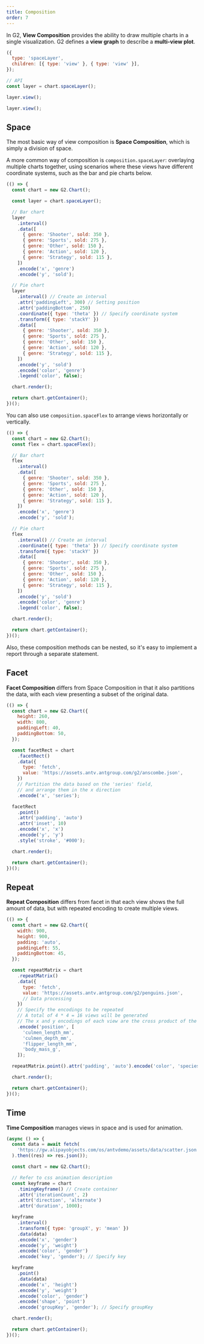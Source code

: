 ```yaml
---
title: Composition
order: 7
---
```


In G2, **View Composition** provides the ability to draw multiple charts in a single visualization. G2 defines a **view graph** to describe a **multi-view plot**.

```js
({
  type: 'spaceLayer',
  children: [{ type: 'view' }, { type: 'view' }],
});
```

```js
// API
const layer = chart.spaceLayer();

layer.view();

layer.view();
```

## Space

The most basic way of view composition is **Space Composition**, which is simply a division of space.

A more common way of composition is `composition.spaceLayer`: overlaying multiple charts together, using scenarios where these views have different coordinate systems, such as the bar and pie charts below.

```js | ob
(() => {
  const chart = new G2.Chart();

  const layer = chart.spaceLayer();

  // Bar chart
  layer
    .interval()
    .data([
      { genre: 'Shooter', sold: 350 },
      { genre: 'Sports', sold: 275 },
      { genre: 'Other', sold: 150 },
      { genre: 'Action', sold: 120 },
      { genre: 'Strategy', sold: 115 },
    ])
    .encode('x', 'genre')
    .encode('y', 'sold');

  // Pie chart
  layer
    .interval() // Create an interval
    .attr('paddingLeft', 300) // Setting position
    .attr('paddingBottom', 250)
    .coordinate({ type: 'theta' }) // Specify coordinate system
    .transform({ type: 'stackY' })
    .data([
      { genre: 'Shooter', sold: 350 },
      { genre: 'Sports', sold: 275 },
      { genre: 'Other', sold: 150 },
      { genre: 'Action', sold: 120 },
      { genre: 'Strategy', sold: 115 },
    ])
    .encode('y', 'sold')
    .encode('color', 'genre')
    .legend('color', false);

  chart.render();

  return chart.getContainer();
})();
```

You can also use `composition.spaceFlex` to arrange views horizontally or vertically.

```js | ob
(() => {
  const chart = new G2.Chart();
  const flex = chart.spaceFlex();

  // Bar chart
  flex
    .interval()
    .data([
      { genre: 'Shooter', sold: 350 },
      { genre: 'Sports', sold: 275 },
      { genre: 'Other', sold: 150 },
      { genre: 'Action', sold: 120 },
      { genre: 'Strategy', sold: 115 },
    ])
    .encode('x', 'genre')
    .encode('y', 'sold');

  // Pie chart
  flex
    .interval() // Create an interval
    .coordinate({ type: 'theta' }) // Specify coordinate system
    .transform({ type: 'stackY' })
    .data([
      { genre: 'Shooter', sold: 350 },
      { genre: 'Sports', sold: 275 },
      { genre: 'Other', sold: 150 },
      { genre: 'Action', sold: 120 },
      { genre: 'Strategy', sold: 115 },
    ])
    .encode('y', 'sold')
    .encode('color', 'genre')
    .legend('color', false);

  chart.render();

  return chart.getContainer();
})();
```

Also, these composition methods can be nested, so it's easy to implement a report through a separate statement.

## Facet

**Facet Composition** differs from Space Composition in that it also partitions the data, with each view presenting a subset of the original data.

```js | ob
(() => {
  const chart = new G2.Chart({
    height: 260,
    width: 800,
    paddingLeft: 40,
    paddingBottom: 50,
  });

  const facetRect = chart
    .facetRect()
    .data({
      type: 'fetch',
      value: 'https://assets.antv.antgroup.com/g2/anscombe.json',
    })
    // Partition the data based on the 'series' field,
    // and arrange them in the x direction
    .encode('x', 'series');

  facetRect
    .point()
    .attr('padding', 'auto')
    .attr('inset', 10)
    .encode('x', 'x')
    .encode('y', 'y')
    .style('stroke', '#000');

  chart.render();

  return chart.getContainer();
})();
```

## Repeat

**Repeat Composition** differs from facet in that each view shows the full amount of data, but with repeated encoding to create multiple views.

```js | ob
(() => {
  const chart = new G2.Chart({
    width: 900,
    height: 900,
    padding: 'auto',
    paddingLeft: 55,
    paddingBottom: 45,
  });

  const repeatMatrix = chart
    .repeatMatrix()
    .data({
      type: 'fetch',
      value: 'https://assets.antv.antgroup.com/g2/penguins.json',
      // Data processing
    })
    // Specify the encodings to be repeated
    // A total of 4 * 4 = 16 views will be generated
    // The x and y encodings of each view are the cross product of the following fields
    .encode('position', [
      'culmen_length_mm',
      'culmen_depth_mm',
      'flipper_length_mm',
      'body_mass_g',
    ]);

  repeatMatrix.point().attr('padding', 'auto').encode('color', 'species');

  chart.render();

  return chart.getContainer();
})();
```

## Time

**Time Composition** manages views in space and is used for animation.

```js | ob
(async () => {
  const data = await fetch(
    'https://gw.alipayobjects.com/os/antvdemo/assets/data/scatter.json',
  ).then((res) => res.json());

  const chart = new G2.Chart();

  // Refer to css animation description
  const keyframe = chart
    .timingKeyframe() // Create container
    .attr('iterationCount', 2)
    .attr('direction', 'alternate') 
    .attr('duration', 1000);

  keyframe
    .interval()
    .transform({ type: 'groupX', y: 'mean' })
    .data(data)
    .encode('x', 'gender')
    .encode('y', 'weight')
    .encode('color', 'gender')
    .encode('key', 'gender'); // Specify key

  keyframe
    .point()
    .data(data)
    .encode('x', 'height')
    .encode('y', 'weight')
    .encode('color', 'gender')
    .encode('shape', 'point')
    .encode('groupKey', 'gender'); // Specify groupKey

  chart.render();

  return chart.getContainer();
})();
```

